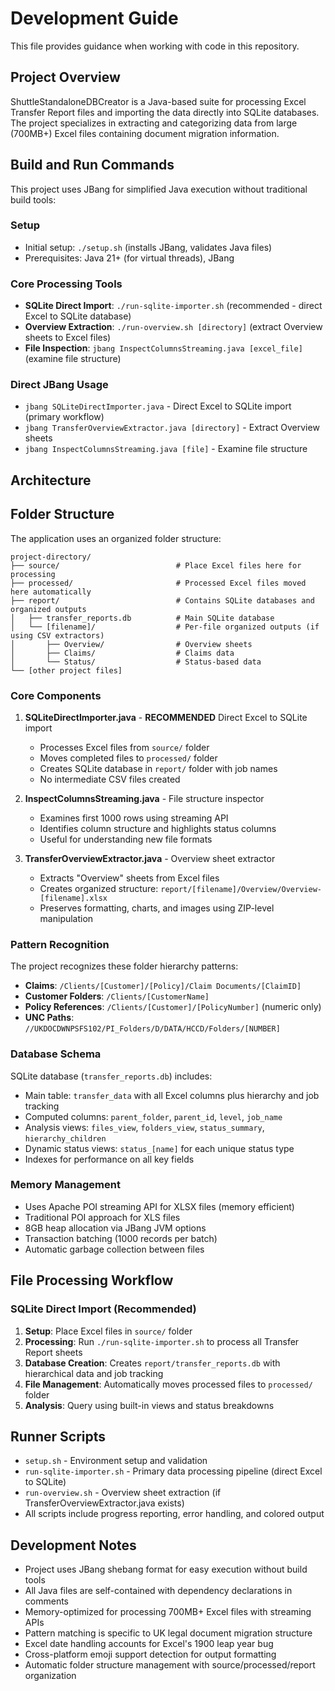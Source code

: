 # Development Guide

This file provides guidance when working with code in this repository.

## Project Overview

ShuttleStandaloneDBCreator is a Java-based suite for processing Excel Transfer Report files and importing the data directly into SQLite databases. The project specializes in extracting and categorizing data from large (700MB+) Excel files containing document migration information.

## Build and Run Commands

This project uses JBang for simplified Java execution without traditional build tools:

### Setup
- Initial setup: `./setup.sh` (installs JBang, validates Java files)
- Prerequisites: Java 21+ (for virtual threads), JBang

### Core Processing Tools
- **SQLite Direct Import**: `./run-sqlite-importer.sh` (recommended - direct Excel to SQLite database)
- **Overview Extraction**: `./run-overview.sh [directory]` (extract Overview sheets to Excel files)
- **File Inspection**: `jbang InspectColumnsStreaming.java [excel_file]` (examine file structure)

### Direct JBang Usage
- `jbang SQLiteDirectImporter.java` - Direct Excel to SQLite import (primary workflow)
- `jbang TransferOverviewExtractor.java [directory]` - Extract Overview sheets
- `jbang InspectColumnsStreaming.java [file]` - Examine file structure

## Architecture

## Folder Structure

The application uses an organized folder structure:

```
project-directory/
├── source/                          # Place Excel files here for processing
├── processed/                       # Processed Excel files moved here automatically
├── report/                          # Contains SQLite databases and organized outputs
│   ├── transfer_reports.db          # Main SQLite database
│   └── [filename]/                  # Per-file organized outputs (if using CSV extractors)
│       ├── Overview/                # Overview sheets
│       ├── Claims/                  # Claims data
│       └── Status/                  # Status-based data
└── [other project files]
```

### Core Components

1. **SQLiteDirectImporter.java** - **RECOMMENDED** Direct Excel to SQLite import
   - Processes Excel files from `source/` folder
   - Moves completed files to `processed/` folder  
   - Creates SQLite database in `report/` folder with job names
   - No intermediate CSV files created

2. **InspectColumnsStreaming.java** - File structure inspector
   - Examines first 1000 rows using streaming API
   - Identifies column structure and highlights status columns
   - Useful for understanding new file formats

3. **TransferOverviewExtractor.java** - Overview sheet extractor
   - Extracts "Overview" sheets from Excel files
   - Creates organized structure: `report/[filename]/Overview/Overview-[filename].xlsx`
   - Preserves formatting, charts, and images using ZIP-level manipulation

### Pattern Recognition

The project recognizes these folder hierarchy patterns:
- **Claims**: `/Clients/[Customer]/[Policy]/Claim Documents/[ClaimID]`
- **Customer Folders**: `/Clients/[CustomerName]`
- **Policy References**: `/Clients/[Customer]/[PolicyNumber]` (numeric only)
- **UNC Paths**: `//UKDOCDWNPSFS102/PI_Folders/D/DATA/HCCD/Folders/[NUMBER]`

### Database Schema

SQLite database (`transfer_reports.db`) includes:
- Main table: `transfer_data` with all Excel columns plus hierarchy and job tracking
- Computed columns: `parent_folder`, `parent_id`, `level`, `job_name`
- Analysis views: `files_view`, `folders_view`, `status_summary`, `hierarchy_children`
- Dynamic status views: `status_[name]` for each unique status type
- Indexes for performance on all key fields

### Memory Management

- Uses Apache POI streaming API for XLSX files (memory efficient)
- Traditional POI approach for XLS files
- 8GB heap allocation via JBang JVM options
- Transaction batching (1000 records per batch)
- Automatic garbage collection between files

## File Processing Workflow

### SQLite Direct Import (Recommended)
1. **Setup**: Place Excel files in `source/` folder
2. **Processing**: Run `./run-sqlite-importer.sh` to process all Transfer Report sheets  
3. **Database Creation**: Creates `report/transfer_reports.db` with hierarchical data and job tracking
4. **File Management**: Automatically moves processed files to `processed/` folder
5. **Analysis**: Query using built-in views and status breakdowns

## Runner Scripts

- `setup.sh` - Environment setup and validation
- `run-sqlite-importer.sh` - Primary data processing pipeline (direct Excel to SQLite)
- `run-overview.sh` - Overview sheet extraction (if TransferOverviewExtractor.java exists)
- All scripts include progress reporting, error handling, and colored output

## Development Notes

- Project uses JBang shebang format for easy execution without build tools
- All Java files are self-contained with dependency declarations in comments  
- Memory-optimized for processing 700MB+ Excel files with streaming APIs
- Pattern matching is specific to UK legal document migration structure
- Excel date handling accounts for Excel's 1900 leap year bug
- Cross-platform emoji support detection for output formatting
- Automatic folder structure management with source/processed/report organization